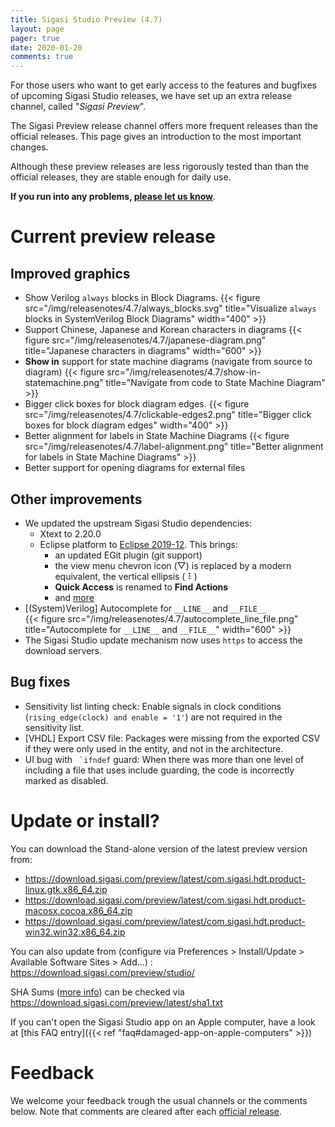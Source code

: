 ```yaml
---
title: Sigasi Studio Preview (4.7)
layout: page
pager: true
date: 2020-01-20
comments: true
---
```


For those users who want to get early access to the features and bugfixes of upcoming Sigasi Studio releases, we have set up an extra release channel, called "*Sigasi Preview*".

The Sigasi Preview release channel offers more frequent releases than the official releases. This page gives an introduction to the most important changes.

Although these preview releases are less rigorously tested than than the official releases, they are stable enough for daily use.

**If you run into any problems, [please let us know](https://www.sigasi.com/support/)**.

# Current preview release



## Improved graphics

* Show Verilog `always` blocks in Block Diagrams.
{{< figure src="/img/releasenotes/4.7/always_blocks.svg" title="Visualize `always` blocks in SystemVerilog Block Diagrams" width="400" >}}
* Support Chinese, Japanese and Korean characters in diagrams
{{< figure src="/img/releasenotes/4.7/japanese-diagram.png" title="Japanese characters in diagrams" width="600" >}}
* **Show in** support for state machine diagrams (navigate from source to diagram)
{{< figure src="/img/releasenotes/4.7/show-in-statemachine.png" title="Navigate from code to State Machine Diagram" >}}
* Bigger click boxes for block diagram edges.
{{< figure src="/img/releasenotes/4.7/clickable-edges2.png" title="Bigger click boxes for block diagram edges" width="400" >}}
* Better alignment for labels in State Machine Diagrams
{{< figure src="/img/releasenotes/4.7/label-alignment.png" title="Better alignment for labels in State Machine Diagrams" >}}
* Better support for opening diagrams for external files

## Other improvements

* We updated the upstream Sigasi Studio dependencies:
    * Xtext to 2.20.0
    * Eclipse platform to [Eclipse 2019-12](https://www.eclipse.org/eclipseide/2019-12/noteworthy/). This brings:
        * an updated EGit plugin (git support)
        * the view menu chevron icon (▽) is replaced by a modern equivalent, the vertical ellipsis ( ⠇)
        * **Quick Access** is renamed to **Find Actions**
        * and [more](https://www.eclipse.org/eclipse/news/4.14/platform.php)
* \[(System)Verilog] Autocomplete for `__LINE__` and `__FILE__`  
{{< figure src="/img/releasenotes/4.7/autocomplete_line_file.png" title="Autocomplete for `__LINE__` and `__FILE__`" width="600" >}}
* The Sigasi Studio update mechanism now uses `https` to access the download servers.

## Bug fixes

* Sensitivity list linting check: Enable signals in clock conditions (`rising_edge(clock) and enable = '1'`) are not required in the sensitivity list.
* [VHDL] Export CSV file: Packages were missing from the exported CSV if they were only used in the entity, and not in the architecture.
* UI bug with `` `ifndef`` guard: When there was more than one level of including a file that uses include guarding, the code is incorrectly marked as disabled.


# Update or install?

You can download the Stand-alone version of the latest preview version from:

* <https://download.sigasi.com/preview/latest/com.sigasi.hdt.product-linux.gtk.x86_64.zip>
* <https://download.sigasi.com/preview/latest/com.sigasi.hdt.product-macosx.cocoa.x86_64.zip>
* <https://download.sigasi.com/preview/latest/com.sigasi.hdt.product-win32.win32.x86_64.zip>

You can also update from (configure via Preferences > Install/Update > Available Software Sites > Add...) :
  https://download.sigasi.com/preview/studio/

SHA Sums ([more info](/faq#how-can-i-check-a-sha-sum)) can be checked via <https://download.sigasi.com/preview/latest/sha1.txt>

If you can't open the Sigasi Studio app on an Apple computer, have a look at [this FAQ entry]({{< ref "faq#damaged-app-on-apple-computers" >}})

# Feedback

We welcome your feedback trough the usual channels or the comments below. Note that comments are cleared after each [official release](/releasenotes).


